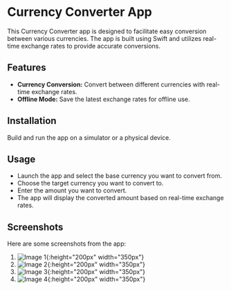 # Currency Converter App

This Currency Converter app is designed to facilitate easy conversion between various currencies. The app is built using Swift and utilizes real-time exchange rates to provide accurate conversions.

## Features

- **Currency Conversion:** Convert between different currencies with real-time exchange rates.
- **Offline Mode:** Save the latest exchange rates for offline use.


## Installation
 Build and run the app on a simulator or a physical device.

## Usage

- Launch the app and select the base currency you want to convert from.
- Choose the target currency you want to convert to.
- Enter the amount you want to convert.
- The app will display the converted amount based on real-time exchange rates.

## Screenshots

Here are some screenshots from the app:

1. ![Image 1](https://github.com/Kenway-web/Currency-Convertor/blob/main/CurrencyConvertor/Assets.xcassets/Screenshot%202024-01-07%20at%2012.07.36%20AM.imageset/Screenshot%202024-01-07%20at%2012.07.36%20AM.png){:height="200px" width="350px"}
2. ![Image 2](https://github.com/Kenway-web/Currency-Convertor/blob/main/CurrencyConvertor/Assets.xcassets/Screenshot%202024-01-07%20at%2012.07.44%20AM%201.imageset/Screenshot%202024-01-07%20at%2012.07.44%20AM.png){:height="200px" width="350px"}
3. ![Image 3](https://github.com/Kenway-web/Currency-Convertor/blob/main/CurrencyConvertor/Assets.xcassets/Screenshot%202024-01-07%20at%2012.07.51%20AM.imageset/Screenshot%202024-01-07%20at%2012.07.51%20AM.png){:height="200px" width="350px"}
4. ![Image 4](https://github.com/Kenway-web/Currency-Convertor/blob/main/CurrencyConvertor/Assets.xcassets/Screenshot%202024-01-07%20at%2012.07.58%20AM.imageset/Screenshot%202024-01-07%20at%2012.07.58%20AM.png){:height="200px" width="350px"}


